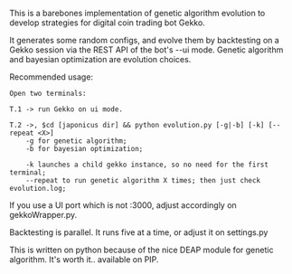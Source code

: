 This is a barebones implementation of genetic algorithm evolution to develop strategies for digital coin trading bot Gekko.

It generates some random configs, and evolve them by backtesting on a Gekko session via the REST API of the bot's --ui mode. Genetic algorithm and bayesian optimization are evolution choices.

Recommended usage:
```
Open two terminals:

T.1 -> run Gekko on ui mode.

T.2 ->, $cd [japonicus dir] && python evolution.py [-g|-b] [-k] [--repeat <X>]
    -g for genetic algorithm;
    -b for bayesian optimization;

    -k launches a child gekko instance, so no need for the first terminal;
    --repeat to run genetic algorithm X times; then just check evolution.log;
```
If you use a UI port which is not :3000, adjust accordingly on gekkoWrapper.py.

Backtesting is parallel. It runs five at a time, or adjust it on settings.py

This is written on python because of the nice DEAP module for genetic algorithm. It's worth it.. available on PIP.


